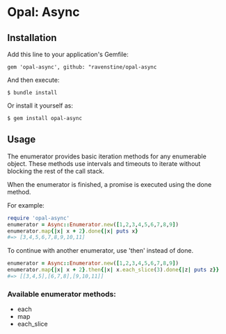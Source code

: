 # Opal: Async

## Installation

Add this line to your application's Gemfile:

    gem 'opal-async', github: "ravenstine/opal-async

And then execute:

    $ bundle install

Or install it yourself as:

    $ gem install opal-async


## Usage

The enumerator provides basic iteration methods for any enumerable object.  These methods use intervals and timeouts to iterate without blocking the rest of the call stack.  

When the enumerator is finished, a promise is executed using the done method.

For example:

```ruby
require 'opal-async'
enumerator = Async::Enumerator.new([1,2,3,4,5,6,7,8,9])
enumerator.map{|x| x + 2}.done{|x| puts x}
#=> [3,4,5,6,7,8,9,10,11]
```
To continue with another enumerator, use 'then' instead of done.
```ruby
enumerator = Async::Enumerator.new([1,2,3,4,5,6,7,8,9])
enumerator.map{|x| x + 2}.then{|x| x.each_slice(3).done{|z| puts z}}
#=> [[3,4,5],[6,7,8],[9,10,11]]
```

### Available enumerator methods:
- each
- map
- each_slice